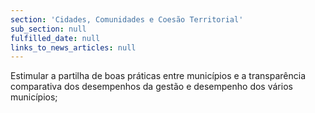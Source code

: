 ```yaml
---
section: 'Cidades, Comunidades e Coesão Territorial'
sub_section: null
fulfilled_date: null
links_to_news_articles: null
---
```


Estimular a partilha de boas práticas entre municípios e a transparência comparativa dos desempenhos da gestão e desempenho dos vários municípios;